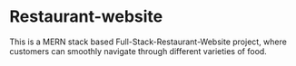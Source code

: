 # Restaurant-website
This is a MERN stack based Full-Stack-Restaurant-Website project, where customers can smoothly navigate through different varieties of food.
